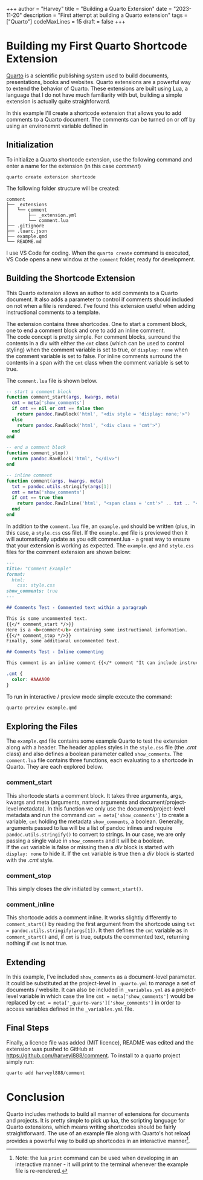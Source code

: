 +++
author = "Harvey"
title = "Building a Quarto Extension"
date = "2023-11-20"
description = "First attempt at building a Quarto extension"
tags = ["Quarto"]
codeMaxLines = 15
draft = false
+++

# Building my First Quarto Shortcode Extension

[Quarto](https://quarto.org/) is a scientific publishing system used to build documents, presentations, books and websites.  Quarto extensions are a powerful way to extend the behavior of Quarto.  These extensions are built using Lua, a language that I do not have much familiarity with but, building a simple extension is actually quite straighforward.

In this example I'll create a shortcode extension that allows you to add comments to a Quarto document.  The comments can be turned on or off by using an environemnt variable defined in 

## Initialization

To initialize a Quarto shortcode extension, use the following command and enter a name for the extension (in this case *comment*)

```
quarto create extension shortcode
```

The following folder structure will be created:

```
comment
├── _extensions  
│   └── comment  
│       ├── _extension.yml  
│       └── comment.lua  
├── .gitignore  
├── .luarc.json  
├── example.qmd
└── README.md  
```

I use VS Code for coding.  When the `quarto create` command is executed, VS Code opens a new window at the `comment` folder, ready for development.

## Building the Shortcode Extension

This Quarto extension allows an author to add comments to a Quarto document.  It also adds a parameter to control if comments should included on not when a file is rendered.  I've found this extension useful when adding instructional comments to a template.

The extension contains three shortcodes.  One to start a comment block, one to end a comment block and one to add an inline comment.  
The code concept is pretty simple.  For comment blocks, surround the contents in a div with either the `cmt` class (which can be used to control styling) when the comment variable is set to true, or `display: none` when the comment variable is set to false.  For inline comments surround the contents in a span with the `cmt` class when the comment variable is set to true.

The `comment.lua` file is shown below.

```lua
-- start a comment block
function comment_start(args, kwargs, meta)
  cmt = meta['show_comments']
  if cmt == nil or cmt == false then
    return pandoc.RawBlock('html', "<div style = 'display: none;'>")
  else
    return pandoc.RawBlock('html', "<div class = 'cmt'>")
  end
end

-- end a comment block
function comment_stop()
  return pandoc.RawBlock('html', "</div>")
end

-- inline comment
function comment(args, kwargs, meta)
  txt = pandoc.utils.stringify(args[1])
  cmt = meta['show_comments']
  if cmt == true then
    return pandoc.RawInline('html', "<span class = 'cmt'>" .. txt .. "</span>")
  end 
end
```

In addition to the `comment.lua` file, an `example.qmd` should be written (plus, in this case, a `style.css` css file).  If the `example.qmd` file is previewed then it will automatically update as you edit comment.lua - a great way to ensure that your extension is working as expected.  The `example.qmd` and `style.css` files for the comment extension are shown below:

```md
---
title: "Comment Example"
format:
  html:
    css: style.css
show_comments: true
---

## Comments Test - Commented text within a paragraph

This is some uncommented text.
{{</* comment_start */>}}
Here is a <b>comment</b> containing some instructional information.
{{</* comment_stop */>}}
Finally, some additional uncommented text.

## Comments Test - Inline commenting

This comment is an inline comment {{</* comment "It can include instruction within the text" */>}} followed by addititional text.
```

```css
.cmt {
  color: #AAAA00
}
```

To run in interactive / preview mode simple execute the command:

```bash
quarto preview example.qmd
```

## Exploring the Files

The `example.qmd` file contains some example Quarto to test the extension along with a header.  The header applies styles in the `style.css` file (the *.cmt* class) and also defines a boolean parameter called `show_comments`.  The `comment.lua` file contains three functions, each evaluating to a shortcode in Quarto.  They are each explored below.

### comment_start
This shortcode starts a comment block.  It takes three arguments, args, kwargs and meta (arguments, named arguments and document/project-level metadata).  In this function we only use the document/project-level metadata and run the command `cmt = meta['show_comments']` to create a variable, `cmt` holding the metadata `show_comments`, a boolean.  Generally, arguments passed to lua will be a list of pandoc inlines and require `pandoc.utils.stringify()` to convert to strings.  In our case, we are only passing a single value in `show_comments` and it will be a boolean.  
If the `cmt` variable is false or missing then a *div* block is started with `display: none` to hide it.  If the `cmt` variable is true then a *div* block is started with the *.cmt* style. 

### comment_stop
This simply closes the *div* initiated by `comment_start()`.

### comment_inline
This shortcode adds a comment inline.  It works slightly differently to `comment_start()` by reading the first argument from the shortcode using `txt = pandoc.utils.stringify(args[1])`.  It then defines the `cmt` variable as in `comment_start()` and, if `cmt` is true, outputs the commented text, returning nothing if `cmt` is not true.

## Extending

In this example, I've included `show_comments` as a document-level parameter.  It could be substituted at the project-level in `_quarto.yml` to manage a set of documents / website.  It can also be included in `_variables.yml` as a project-level variable in which case the line `cmt = meta['show_comments']` would be replaced by `cmt = meta['_quarto-vars']['show_comments']` in order to access variables defined in the `_variables.yml` file.

## Final Steps

Finally, a licence file was added (MIT licence), README was edited and the extension was pushed to GitHub at https://github.com/harveyl888/comment.  To install to a quarto project simply run: 

```bash
quarto add harveyl888/comment
```

# Conclusion

Quarto includes methods to build all manner of extensions for documents and projects.  It is pretty simple to pick up lua, the scripting language for Quarto extensions, which means writing shortcodes should be fairly straightforward.  The use of an example file along with Quarto's hot reload provides a powerful way to build up shortcodes in an interactive manner[^1].

[^1]: Note: the lua `print` command can be used when developing in an interactive manner - it will print to the terminal whenever the example file is re-rendered.


